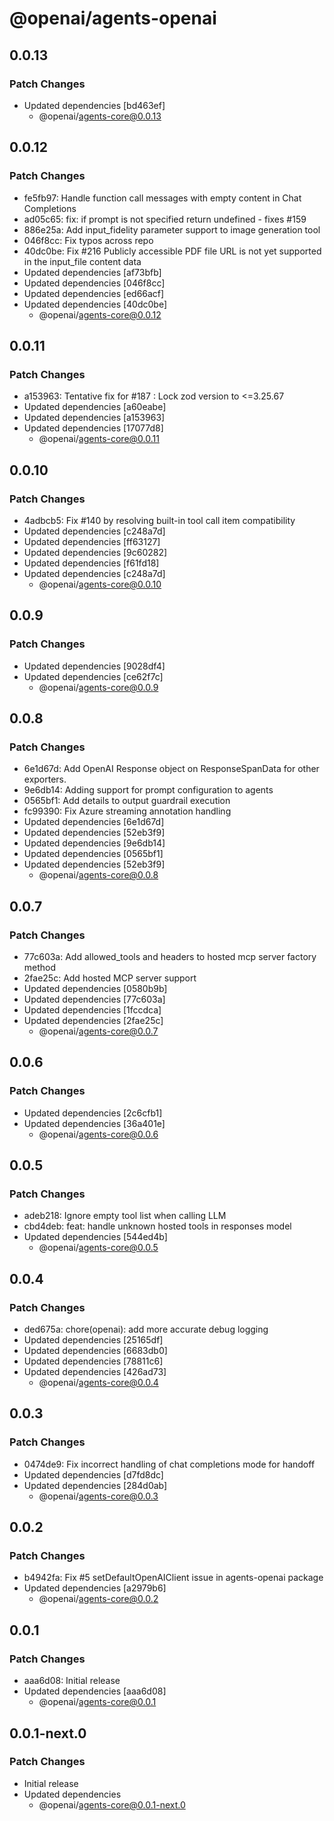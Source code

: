 # @openai/agents-openai

## 0.0.13

### Patch Changes

- Updated dependencies [bd463ef]
  - @openai/agents-core@0.0.13

## 0.0.12

### Patch Changes

- fe5fb97: Handle function call messages with empty content in Chat Completions
- ad05c65: fix: if prompt is not specified return undefined - fixes #159
- 886e25a: Add input_fidelity parameter support to image generation tool
- 046f8cc: Fix typos across repo
- 40dc0be: Fix #216 Publicly accessible PDF file URL is not yet supported in the input_file content data
- Updated dependencies [af73bfb]
- Updated dependencies [046f8cc]
- Updated dependencies [ed66acf]
- Updated dependencies [40dc0be]
  - @openai/agents-core@0.0.12

## 0.0.11

### Patch Changes

- a153963: Tentative fix for #187 : Lock zod version to <=3.25.67
- Updated dependencies [a60eabe]
- Updated dependencies [a153963]
- Updated dependencies [17077d8]
  - @openai/agents-core@0.0.11

## 0.0.10

### Patch Changes

- 4adbcb5: Fix #140 by resolving built-in tool call item compatibility
- Updated dependencies [c248a7d]
- Updated dependencies [ff63127]
- Updated dependencies [9c60282]
- Updated dependencies [f61fd18]
- Updated dependencies [c248a7d]
  - @openai/agents-core@0.0.10

## 0.0.9

### Patch Changes

- Updated dependencies [9028df4]
- Updated dependencies [ce62f7c]
  - @openai/agents-core@0.0.9

## 0.0.8

### Patch Changes

- 6e1d67d: Add OpenAI Response object on ResponseSpanData for other exporters.
- 9e6db14: Adding support for prompt configuration to agents
- 0565bf1: Add details to output guardrail execution
- fc99390: Fix Azure streaming annotation handling
- Updated dependencies [6e1d67d]
- Updated dependencies [52eb3f9]
- Updated dependencies [9e6db14]
- Updated dependencies [0565bf1]
- Updated dependencies [52eb3f9]
  - @openai/agents-core@0.0.8

## 0.0.7

### Patch Changes

- 77c603a: Add allowed_tools and headers to hosted mcp server factory method
- 2fae25c: Add hosted MCP server support
- Updated dependencies [0580b9b]
- Updated dependencies [77c603a]
- Updated dependencies [1fccdca]
- Updated dependencies [2fae25c]
  - @openai/agents-core@0.0.7

## 0.0.6

### Patch Changes

- Updated dependencies [2c6cfb1]
- Updated dependencies [36a401e]
  - @openai/agents-core@0.0.6

## 0.0.5

### Patch Changes

- adeb218: Ignore empty tool list when calling LLM
- cbd4deb: feat: handle unknown hosted tools in responses model
- Updated dependencies [544ed4b]
  - @openai/agents-core@0.0.5

## 0.0.4

### Patch Changes

- ded675a: chore(openai): add more accurate debug logging
- Updated dependencies [25165df]
- Updated dependencies [6683db0]
- Updated dependencies [78811c6]
- Updated dependencies [426ad73]
  - @openai/agents-core@0.0.4

## 0.0.3

### Patch Changes

- 0474de9: Fix incorrect handling of chat completions mode for handoff
- Updated dependencies [d7fd8dc]
- Updated dependencies [284d0ab]
  - @openai/agents-core@0.0.3

## 0.0.2

### Patch Changes

- b4942fa: Fix #5 setDefaultOpenAIClient issue in agents-openai package
- Updated dependencies [a2979b6]
  - @openai/agents-core@0.0.2

## 0.0.1

### Patch Changes

- aaa6d08: Initial release
- Updated dependencies [aaa6d08]
  - @openai/agents-core@0.0.1

## 0.0.1-next.0

### Patch Changes

- Initial release
- Updated dependencies
  - @openai/agents-core@0.0.1-next.0
